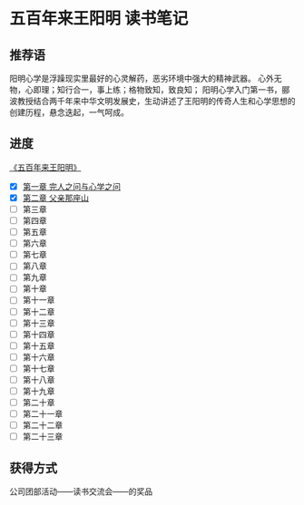 # 五百年来王阳明 读书笔记

## 推荐语
阳明心学是浮躁现实里最好的心灵解药，恶劣环境中强大的精神武器。
心外无物，心即理；知行合一，事上练；格物致知，致良知；
阳明心学入门第一书，郦波教授结合两千年来中华文明发展史，生动讲述了王阳明的传奇人生和心学思想的创建历程，悬念迭起，一气呵成。  

## 进度  
[《五百年来王阳明》](https://github.com/cuihee/readBook/tree/master/%E4%BA%94%E7%99%BE%E5%B9%B4%E6%9D%A5%E7%8E%8B%E9%98%B3%E6%98%8E_%E9%83%A6%E6%B3%A2(%E8%91%97))  
  - [x] [第一章 完人之问与心学之问](https://github.com/cuihee/readBook/tree/master/%E4%BA%94%E7%99%BE%E5%B9%B4%E6%9D%A5%E7%8E%8B%E9%98%B3%E6%98%8E_%E9%83%A6%E6%B3%A2(%E8%91%97)/%E7%AC%AC%E4%B8%80%E7%AB%A0%20%E5%AE%8C%E4%BA%BA%E4%B9%8B%E9%97%AE%E4%B8%8E%E5%BF%83%E5%AD%A6%E4%B9%8B%E9%97%AE)  
  - [x] [第二章 父亲那座山](https://github.com/cuihee/readBook/tree/master/%E4%BA%94%E7%99%BE%E5%B9%B4%E6%9D%A5%E7%8E%8B%E9%98%B3%E6%98%8E_%E9%83%A6%E6%B3%A2(%E8%91%97)/02%E7%AC%AC%E4%BA%8C%E7%AB%A0%20%E7%88%B6%E4%BA%B2%E9%82%A3%E5%BA%A7%E5%B1%B1)  
  - [ ] 第三章  
  - [ ] 第四章  
  - [ ] 第五章  
  - [ ] 第六章  
  - [ ] 第七章  
  - [ ] 第八章  
  - [ ] 第九章  
  - [ ] 第十章  
  - [ ] 第十一章  
  - [ ] 第十二章  
  - [ ] 第十三章  
  - [ ] 第十四章  
  - [ ] 第十五章  
  - [ ] 第十六章  
  - [ ] 第十七章  
  - [ ] 第十八章  
  - [ ] 第十九章  
  - [ ] 第二十章  
  - [ ] 第二十一章  
  - [ ] 第二十二章  
  - [ ] 第二十三章  

## 获得方式
公司团部活动——读书交流会——的奖品
